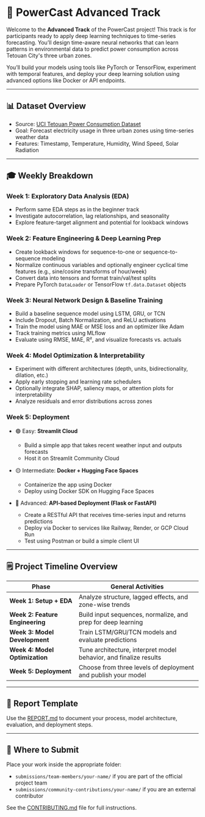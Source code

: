 # 🔴 PowerCast Advanced Track

Welcome to the **Advanced Track** of the PowerCast project! This track is for participants ready to apply deep learning techniques to time-series forecasting. You’ll design time-aware neural networks that can learn patterns in environmental data to predict power consumption across Tetouan City's three urban zones.

You’ll build your models using tools like PyTorch or TensorFlow, experiment with temporal features, and deploy your deep learning solution using advanced options like Docker or API endpoints.

---

## 📊 Dataset Overview

* Source: [UCI Tetouan Power Consumption Dataset](https://archive.ics.uci.edu/dataset/849/power+consumption+of+tetouan+city)
* Goal: Forecast electricity usage in three urban zones using time-series weather data
* Features: Timestamp, Temperature, Humidity, Wind Speed, Solar Radiation

---

## 🎓 Weekly Breakdown

### Week 1: Exploratory Data Analysis (EDA)

* Perform same EDA steps as in the beginner track
* Investigate autocorrelation, lag relationships, and seasonality
* Explore feature-target alignment and potential for lookback windows

### Week 2: Feature Engineering & Deep Learning Prep

* Create lookback windows for sequence-to-one or sequence-to-sequence modeling
* Normalize continuous variables and optionally engineer cyclical time features (e.g., sine/cosine transforms of hour/week)
* Convert data into tensors and format train/val/test splits
* Prepare PyTorch `DataLoader` or TensorFlow `tf.data.Dataset` objects

### Week 3: Neural Network Design & Baseline Training

* Build a baseline sequence model using LSTM, GRU, or TCN
* Include Dropout, Batch Normalization, and ReLU activations
* Train the model using MAE or MSE loss and an optimizer like Adam
* Track training metrics using MLflow
* Evaluate using RMSE, MAE, R², and visualize forecasts vs. actuals

### Week 4: Model Optimization & Interpretability

* Experiment with different architectures (depth, units, bidirectionality, dilation, etc.)
* Apply early stopping and learning rate schedulers
* Optionally integrate SHAP, saliency maps, or attention plots for interpretability
* Analyze residuals and error distributions across zones

### Week 5: Deployment

* 🟢 Easy: **Streamlit Cloud**

  * Build a simple app that takes recent weather input and outputs forecasts
  * Host it on Streamlit Community Cloud

* 🟡 Intermediate: **Docker + Hugging Face Spaces**

  * Containerize the app using Docker
  * Deploy using Docker SDK on Hugging Face Spaces

* 🔴 Advanced: **API-based Deployment (Flask or FastAPI)**

  * Create a RESTful API that receives time-series input and returns predictions
  * Deploy via Docker to services like Railway, Render, or GCP Cloud Run
  * Test using Postman or build a simple client UI

---

## 🗒️ Project Timeline Overview

| Phase                           | General Activities                                                |
| ------------------------------- | ----------------------------------------------------------------- |
| **Week 1: Setup + EDA**         | Analyze structure, lagged effects, and zone-wise trends           |
| **Week 2: Feature Engineering** | Build input sequences, normalize, and prep for deep learning      |
| **Week 3: Model Development**   | Train LSTM/GRU/TCN models and evaluate predictions                |
| **Week 4: Model Optimization**  | Tune architecture, interpret model behavior, and finalize results |
| **Week 5: Deployment**          | Choose from three levels of deployment and publish your model     |

---

## 📃 Report Template

Use the [REPORT.md](./REPORT.md) to document your process, model architecture, evaluation, and deployment steps.

---

## 🚪 Where to Submit

Place your work inside the appropriate folder:

* `submissions/team-members/your-name/` if you are part of the official project team
* `submissions/community-contributions/your-name/` if you are an external contributor

See the [CONTRIBUTING.md](../CONTRIBUTING.md) file for full instructions.

